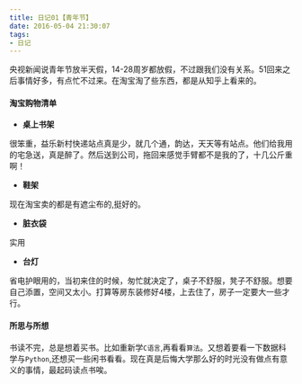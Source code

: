 ```yaml
---
title: 日记01【青年节】
date: 2016-05-04 21:30:07
tags:
- 日记
---
```


央视新闻说青年节放半天假，14-28周岁都放假，不过跟我们没有关系。51回来之后事情好多，有点忙不过来。在淘宝淘了些东西，都是从知乎上看来的。

#### 淘宝购物清单

- **桌上书架**

很笨重，益乐新村快递站点真是少，就几个通，韵达，天天等有站点。他们给我用的宅急送，真是醉了。然后送到公司，拖回来感觉手臂都不是我的了，十几公斤重啊！

- **鞋架**

现在淘宝卖的都是有遮尘布的,挺好的。

- **脏衣袋**

实用

- **台灯**

省电护眼用的，当初来住的时候，匆忙就决定了，桌子不舒服，凳子不舒服。想要自己添置，空间又太小。打算等房东装修好4楼，上去住了，房子一定要大一些才行。


#### 所思与所想

书读不完，总是想着买书。比如重新学`C语言`,再看看`算法`。又想着要看一下数据科学与`Python`,还想买一些闲书看看。现在真是后悔大学那么好的时光没有做点有意义的事情，最起码读点书唉。

